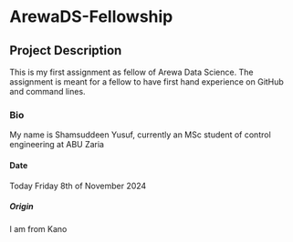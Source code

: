 # ArewaDS-Fellowship

## Project Description

This is my first assignment as fellow of Arewa Data Science. The assignment is meant for a fellow to have first hand experience on GitHub and command lines.

### Bio
My name is Shamsuddeen Yusuf, currently an MSc student of control engineering at ABU Zaria

#### Date

Today Friday 8th of November 2024

##### Origin

I am from Kano

